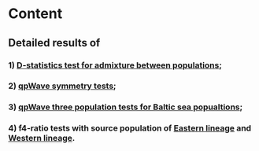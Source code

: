 # Content 
## Detailed results of 
### 1) [D-statistics test for admixture between populations](https://github.com/XueyunF/nsp_phylogeo/blob/main/Symmetry_Admixture/Dstat_result_full_table.txt); 
### 2) [qpWave symmetry tests](https://github.com/XueyunF/nsp_phylogeo/blob/main/Symmetry_Admixture/Two_pop_symmetrical_qpwave.txt); 
### 3) [qpWave three population tests for Baltic sea popualtions](https://github.com/XueyunF/nsp_phylogeo/blob/main/Symmetry_Admixture/Baltic_triplets_qpWave.txt); 
### 4) f4-ratio tests with source population of [Eastern lineage](https://github.com/XueyunF/nsp_phylogeo/blob/main/Symmetry_Admixture/f4_ratio_sourceEL.txt) and [Western lineage](https://github.com/XueyunF/nsp_phylogeo/blob/main/Symmetry_Admixture/f4_ratio_sourceWL.txt).

